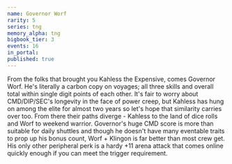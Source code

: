 ```yaml
---
name: Governor Worf
rarity: 5
series: tng
memory_alpha: tng
bigbook_tier: 3
events: 16
in_portal:
published: true
---
```


From the folks that brought you Kahless the Expensive, comes Governor Worf. He's literally a carbon copy on voyages; all three skills and overall total within single digit points of each other. It's fair to worry about CMD/DIP/SEC's longevity in the face of power creep, but Kahless has hung on among the elite for almost two years so let's hope that similarity carries over too. From there their paths diverge - Kahless to the land of dice rolls and Worf to weekend warrior. Governor's huge CMD score is more than suitable for daily shuttles and though he doesn't have many eventable traits to prop up his bonus count, Worf + Klingon is far better than most crew get. His only other peripheral perk is a hardy +11 arena attack that comes online quickly enough if you can meet the trigger requirement.
